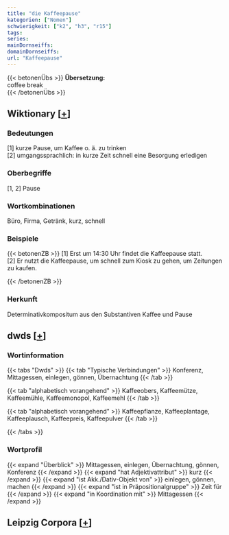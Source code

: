 ```yaml
---
title: "die Kaffeepause"
kategorien: ["Nomen"]
schwierigkeit: ["k2", "h3", "r15"]
tags:
series:
mainDornseiffs:
domainDornseiffs:
url: "Kaffeepause"
---
```


{{< betonenÜbs >}}
**Übersetzung:**  
coffee break  
{{< /betonenÜbs >}}

## Wiktionary [[+](https://de.wiktionary.org/wiki/Kaffeepause)]

### Bedeutungen
[1] kurze Pause, um Kaffee o. ä. zu trinken  
[2] umgangssprachlich: in kurze Zeit schnell eine Besorgung erledigen  

### Oberbegriffe
[1, 2] Pause  

### Wortkombinationen
Büro, Firma, Getränk, kurz, schnell  

### Beispiele
{{< betonenZB >}}
[1] Erst um 14:30 Uhr findet die Kaffeepause statt.  
[2] Er nutzt die Kaffeepause, um schnell zum Kiosk zu gehen, um Zeitungen zu kaufen.  

{{< /betonenZB >}}
### Herkunft
Determinativkompositum aus den Substantiven Kaffee und Pause  



## dwds [[+](https://www.dwds.de/wb/Kaffeepause)]

### Wortinformation
{{< tabs "Dwds" >}}
{{< tab "Typische Verbindungen" >}}
Konferenz, Mittagessen, einlegen, gönnen, Übernachtung
{{< /tab >}}

{{< tab "alphabetisch vorangehend" >}}
Kaffeeobers, Kaffeemütze, Kaffeemühle, Kaffeemonopol, Kaffeemehl
{{< /tab >}}

{{< tab "alphabetisch vorangehend" >}}
Kaffeepflanze, Kaffeeplantage, Kaffeeplausch, Kaffeepreis, Kaffeepulver
{{< /tab >}}

{{< /tabs >}}

### Wortprofil
{{< expand "Überblick" >}} Mittagessen, einlegen, Übernachtung, gönnen, Konferenz {{< /expand >}}
{{< expand "hat Adjektivattribut" >}} kurz {{< /expand >}}
{{< expand "ist Akk./Dativ-Objekt von" >}} einlegen, gönnen, machen {{< /expand >}}
{{< expand "ist in Präpositionalgruppe" >}} Zeit für {{< /expand >}}
{{< expand "in Koordination mit" >}} Mittagessen {{< /expand >}}

## Leipzig Corpora [[+](https://corpora.uni-leipzig.de/en/res?word=Kaffeepause&corpusId=deu_newscrawl-public_2018)]

